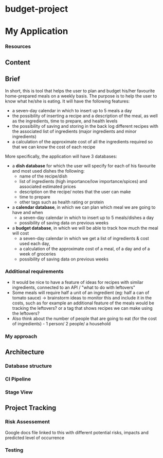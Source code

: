 # budget-project

# My Application 

### Resources

## Content

## Brief
In short, this is tool that helps the user to plan and budget his/her favourite home-prepared meals on a weekly basis. The purpose is to help the user to know what he/she is eating. It will have the following features:
* a seven-day calendar in which to insert up to 5 meals a day
* the possibility of inserting a recipe and a description of the meal, as well as the ingredients, time to prepare, and health levels
* the possibility of saving and storing in the back log different recipes with the associated list of ingredients (major ingredients and minor ingredients)
* a calculation of the approximate cost of all the ingredients required so that we can know the cost of each recipe

More specifically, the application will have 3 databases:
* a **dish database** for which the user will specify for each of his favourite and most used dishes the following:
   * name of the recipe/dish
   * list of ingredients (high importance/low importance/spices) and associated estimated prices
   * description on the recipe/ notes that the user can make
   * time to prepare
   * other tags such as health rating or protein
* a **calendar database**, in which we can plan which meal we are going to have and when
  * a seven-day calendar in which to insert up to 5 meals/dishes a day
  * possibility of saving data on previous weeks
* a **budget database**, in which we will be able to track how much the meal will cost
  * a seven-day calendar in which we get a list of ingredients & cost used each day,
  * a calculation of the approximate cost of a meal, of a day and of a week of groceries
  * possibility of saving data on previous weeks



### Additional requirements
* It would be nice to have a feature of ideas for recipes with similar ingredients, connected to an API / "what to do with leftovers"
* Some meals will require half a unit of an ingredient (eg: half a can of tomato sauce) -> brainstorm ideas to monitor this and include it in the costs, such as for example an additional feature of the meals would be tracking the leftovers? or a tag that shows recipes we can make using the leftovers?
* Also think about the number of people that are going to eat (for the cost of ingredients) - 1 person/ 2 people/ a household

### My approach

## Architecture

### Database structure

### CI Pipeline

### Stage View

## Project Tracking

### Risk Assessement
Google docs file linked to this with different potential risks, impacts and predicted level of occurrence

### Testing
